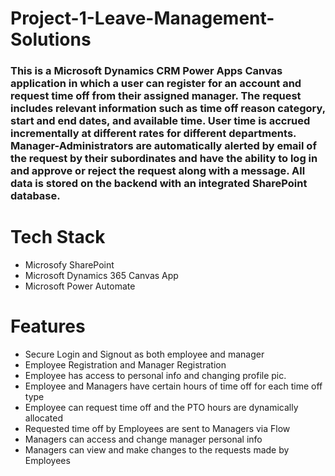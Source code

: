 # Project-1-Leave-Management-Solutions
### This is a Microsoft Dynamics CRM Power Apps Canvas application in which a user can register for an account and request time off from their assigned manager. The request includes relevant information such as time off reason category, start and end dates, and available time. User time is accrued incrementally at different rates for different departments. Manager-Administrators are automatically alerted by email of the request by their subordinates and have the ability to log in and approve or reject the request along with a message. All data is stored on the backend with an integrated SharePoint database.

# Tech Stack
 - Microsofy SharePoint
 - Microsoft Dynamics 365 Canvas App
 - Microsoft Power Automate

# Features
 - Secure Login and Signout as both employee and manager
 - Employee Registration and Manager Registration
 - Employee has access to personal info and changing profile pic.
 - Employee and Managers have certain hours of time off for each time off type
 - Employee can request time off and the PTO hours are dynamically allocated
 - Requested time off by Employees are sent to Managers via Flow
 - Managers can access and change manager personal info
 - Managers can view and make changes to the requests made by Employees
